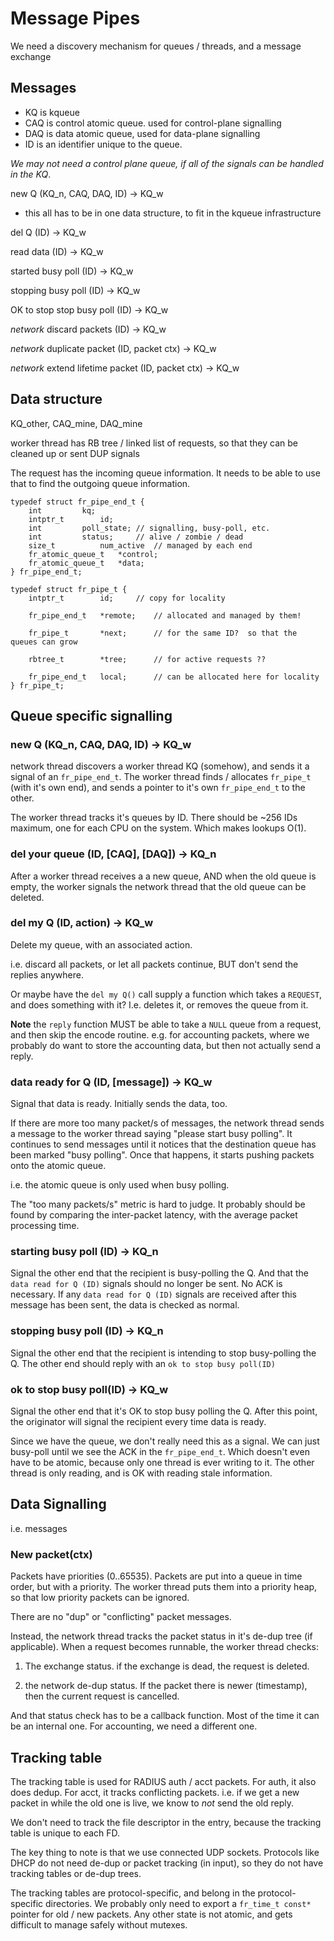 # Message Pipes

We need a discovery mechanism for queues / threads, and a message exchange

## Messages

* KQ is kqueue
* CAQ is control atomic queue. used for control-plane signalling
* DAQ is data atomic queue, used for data-plane signalling
* ID is an identifier unique to the queue.

_We may not need a control plane queue, if all of the signals can be
handled in the KQ_.

new Q (KQ_n, CAQ, DAQ, ID) -> KQ_w

* this all has to be in one data structure, to fit in the kqueue infrastructure

del Q (ID) -> KQ_w

read data (ID) -> KQ_w

started busy poll (ID) -> KQ_w

stopping busy poll (ID) -> KQ_w

OK to stop stop busy poll (ID) -> KQ_w

*network* discard packets (ID) -> KQ_w

*network* duplicate packet (ID, packet ctx) -> KQ_w

*network* extend lifetime packet (ID, packet ctx) -> KQ_w

## Data structure

KQ_other, CAQ_mine, DAQ_mine

worker thread has RB tree / linked list of requests, so that they can
be cleaned up or sent DUP signals

The request has the incoming queue information.  It needs to be able
to use that to find the outgoing queue information.

```
typedef struct fr_pipe_end_t {
	int			kq;
	intptr_t		id;
	int			poll_state;	// signalling, busy-poll, etc.
	int			status;		// alive / zombie / dead
	size_t			num_active	// managed by each end
	fr_atomic_queue_t	*control;
	fr_atomic_queue_t	*data;
} fr_pipe_end_t;

typedef struct fr_pipe_t {
	intptr_t		id;		// copy for locality

	fr_pipe_end_t	*remote;	// allocated and managed by them!

	fr_pipe_t		*next;		// for the same ID?  so that the queues can grow

	rbtree_t		*tree;		// for active requests ??

	fr_pipe_end_t	local;		// can be allocated here for locality
} fr_pipe_t;
```

## Queue specific signalling

### new Q (KQ_n, CAQ, DAQ, ID) -> KQ_w

network thread discovers a worker thread KQ (somehow), and sends it a
signal of an `fr_pipe_end_t`.  The worker thread finds / allocates
`fr_pipe_t` (with it's own end), and sends a pointer to it's own
`fr_pipe_end_t` to the other.

The worker thread tracks it's queues by ID.  There should be ~256 IDs
maximum, one for each CPU on the system.  Which makes lookups O(1).

### del your queue (ID, [CAQ], [DAQ]) -> KQ_n

After a worker thread receives a a new queue, AND when the old queue
is empty, the worker signals the network thread that the old queue can
be deleted.

### del my Q (ID, action) -> KQ_w

Delete my queue, with an associated action.

i.e. discard all packets, or let all packets continue, BUT don't send
the replies anywhere.

Or maybe have the `del my Q()` call supply a function which takes a
`REQUEST`, and does something with it?  I.e. deletes it, or removes
the queue from it.

**Note** the `reply` function MUST be able to take a `NULL` queue from
a request, and then skip the encode routine.  e.g. for accounting
packets, where we probably do want to store the accounting data, but
then not actually send a reply.

### data ready for Q (ID, [message]) -> KQ_w

Signal that data is ready.  Initially sends the data, too.

If there are more too many packet/s of messages, the network thread
sends a message to the worker thread saying "please start busy
polling".  It continues to send messages until it notices that the
destination queue has been marked "busy polling".  Once that happens,
it starts pushing packets onto the atomic queue.

i.e. the atomic queue is only used when busy polling.

The "too many packets/s" metric is hard to judge.  It probably should
be found by comparing the inter-packet latency, with the average
packet processing time.

### starting busy poll (ID) -> KQ_n

Signal the other end that the recipient is busy-polling the Q.  And
that the `data read for Q (ID)` signals should no longer be sent.  No
ACK is necessary.  If any `data read for Q (ID)` signals are received
after this message has been sent, the data is checked as normal.

### stopping busy poll (ID) -> KQ_n

Signal the other end that the recipient is intending to stop
busy-polling the Q.  The other end should reply with an `ok to stop
busy poll(ID)`

### ok to stop busy poll(ID) -> KQ_w

Signal the other end that it's OK to stop busy polling the Q.  After
this point, the originator will signal the recipient every time data
is ready.

Since we have the queue, we don't really need this as a signal.  We
can just busy-poll until we see the ACK in the `fr_pipe_end_t`.
Which doesn't even have to be atomic, because only one thread is ever
writing to it.  The other thread is only reading, and is OK with
reading stale information.

## Data Signalling

i.e. messages

### New packet(ctx)

Packets have priorities (0..65535).  Packets are put into a queue in
time order, but with a priority.  The worker thread puts them into a
priority heap, so that low priority packets can be ignored.

There are no "dup" or "conflicting" packet messages.

Instead, the network thread tracks the packet status in it's de-dup
tree (if applicable).  When a request becomes runnable, the worker
thread checks:

1. The exchange status.  if the exchange is dead, the request is
deleted.

2. the network de-dup status.  If the packet there is newer
(timestamp), then the current request is cancelled.

And that status check has to be a callback function.  Most of the time
it can be an internal one.  For accounting, we need a different one.

## Tracking table

The tracking table is used for RADIUS auth / acct packets.  For auth,
it also does dedup.  For acct, it tracks conflicting packets.  i.e. if
we get a new packet in while the old one is live, we know to *not*
send the old reply.

We don't need to track the file descriptor in the entry, because the
tracking table is unique to each FD.

The key thing to note is that we use connected UDP sockets.  Protocols
like DHCP do not need de-dup or packet tracking (in input), so they do
not have tracking tables or de-dup trees.

The tracking tables are protocol-specific, and belong in the
protocol-specific directories.  We probably only need to export a
`fr_time_t const*` pointer for old / new packets.  Any other state is
not atomic, and gets difficult to manage safely without mutexes.
